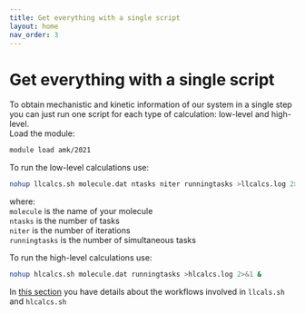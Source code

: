 ```yaml
---
title: Get everything with a single script
layout: home
nav_order: 3
---
```


# Get everything with a single script

To obtain mechanistic and kinetic information of our system in a single step you can just run one script for each type of calculation: low-level and high-level.  
Load the module:
```bash
module load amk/2021
```
To run the low-level calculations use:
```bash
nohup llcalcs.sh molecule.dat ntasks niter runningtasks >llcalcs.log 2>&1 &
```
where:  
<code>molecule</code> is the name of your molecule  
<code>ntasks</code> is the number of tasks  
<code>niter</code> is the number of iterations  
<code>runningtasks</code> is the number of simultaneous tasks  

To run the high-level calculations use:
```bash
nohup hlcalcs.sh molecule.dat runningtasks >hlcalcs.log 2>&1 &
```

In [this section](https://emartineznunez.github.io/AutoMeKin/docs/scripts.html) you have details about the workflows involved in `llcals.sh` and `hlcalcs.sh`   
